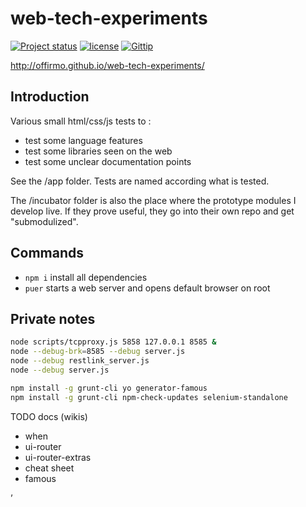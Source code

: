 web-tech-experiments
====================

[![Project status](http://img.shields.io/badge/project_status-highly_experimental-red.png)](http://offirmo.net/classifying-open-source-projects-status/)
[![license](http://img.shields.io/badge/license-public_domain-brightgreen.png)](http://unlicense.org/)
[![Gittip](http://img.shields.io/gittip/Offirmo.png)](https://www.gittip.com/Offirmo/)


http://offirmo.github.io/web-tech-experiments/

Introduction
------------

Various small html/css/js tests to :
- test some language features
- test some libraries seen on the web
- test some unclear documentation points

See the /app folder. Tests are named according what is tested.

The /incubator folder is also the place where the prototype modules I develop live. If they prove useful,
they go into their own repo and get "submodulized".


Commands
--------

* `npm i` install all dependencies
* `puer` starts a web server and opens default browser on root


Private notes
-------------

```bash
node scripts/tcpproxy.js 5858 127.0.0.1 8585 &
node --debug-brk=8585 --debug server.js
node --debug restlink_server.js
node --debug server.js
```

```bash
npm install -g grunt-cli yo generator-famous
npm install -g grunt-cli npm-check-updates selenium-standalone
```

TODO docs (wikis)
- when
- ui-router
- ui-router-extras
- cheat sheet
- famous

’

